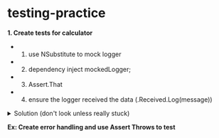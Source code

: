 # testing-practice

**1. Create tests for calculator**
- 1. use NSubstitute to mock logger
- 2. dependency inject mockedLogger;
- 3. Assert.That
- 4. ensure the logger received the data (.Received.Log(message))
<details>
  <summary>Solution (don't look unless really stuck)</summary>

  ```c#
public class CalculatorTests
{
    [Test]
    public void Add_ReturnsCorrectSum()
    {
   
        var logger = Substitute.For<ILogger>();
        var calculator = new Calculator(logger);
        int a = 5;
        int b = 10;
        int result = calculator.Add(a, b);
        Assert.That(result, Is.EqualTo(15));
        logger.Received().Log($"Adding {a} and {b}");
    }

    [Test]
    public void Multiply_ReturnsCorrectProduct()
    {
        var logger = Substitute.For<ILogger>();
        var calculator = new Calculator(logger);
        int a = 3;
        int b = 7;
        int result = calculator.Multiply(a, b);
        Assert.That(result, Is.EqualTo(21));
        logger.Received().Log($"Multiplying {a} by {b}");  
    }
}

  ```

</details>

**Ex: Create error handling and use Assert Throws to test**
